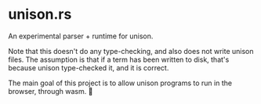 # unison.rs

An experimental parser + runtime for unison.

Note that this doesn't do any type-checking, and also does not write unison files.
The assumption is that if a term has been written to disk, that's because unison type-checked it, and it is correct.

The main goal of this project is to allow unison programs to run in the browser, through wasm. 🤞